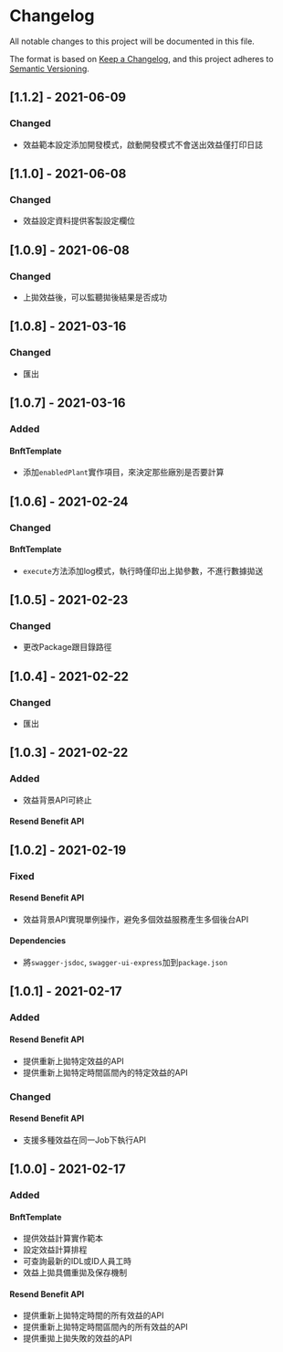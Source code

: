 # Changelog
All notable changes to this project will be documented in this file.

The format is based on [Keep a Changelog](https://keepachangelog.com/en/1.0.0/),
and this project adheres to [Semantic Versioning](https://semver.org/spec/v2.0.0.html).

## [1.1.2] - 2021-06-09

### Changed

- 效益範本設定添加開發模式，啟動開發模式不會送出效益僅打印日誌

## [1.1.0] - 2021-06-08

### Changed

- 效益設定資料提供客製設定欄位

## [1.0.9] - 2021-06-08

### Changed

- 上拋效益後，可以監聽拋後結果是否成功

## [1.0.8] - 2021-03-16

### Changed

- 匯出

## [1.0.7] - 2021-03-16

### Added

#### BnftTemplate

- 添加```enabledPlant```實作項目，來決定那些廠別是否要計算

## [1.0.6] - 2021-02-24

### Changed

#### BnftTemplate

- ```execute```方法添加log模式，執行時僅印出上拋參數，不進行數據拋送

## [1.0.5] - 2021-02-23

### Changed

- 更改Package跟目錄路徑

## [1.0.4] - 2021-02-22

### Changed

- 匯出

## [1.0.3] - 2021-02-22

### Added

- 效益背景API可終止

#### Resend Benefit API

## [1.0.2] - 2021-02-19

### Fixed

#### Resend Benefit API

- 效益背景API實現單例操作，避免多個效益服務產生多個後台API

#### Dependencies

- 將```swagger-jsdoc```, ```swagger-ui-express```加到```package.json```

## [1.0.1] - 2021-02-17

### Added

#### Resend Benefit API

- 提供重新上拋特定效益的API
- 提供重新上拋特定時間區間內的特定效益的API

### Changed

#### Resend Benefit API

- 支援多種效益在同一Job下執行API

## [1.0.0] - 2021-02-17

### Added

#### BnftTemplate

- 提供效益計算實作範本
- 設定效益計算排程
- 可查詢最新的IDL或ID人員工時
- 效益上拋具備重拋及保存機制

#### Resend Benefit API

- 提供重新上拋特定時間的所有效益的API
- 提供重新上拋特定時間區間內的所有效益的API
- 提供重拋上拋失敗的效益的API

